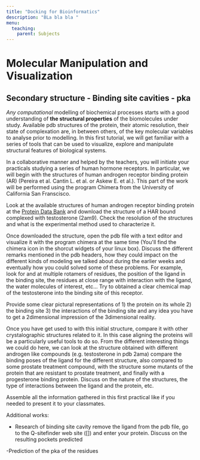 ```yaml
---
title: "Docking for Bioinformatics"
description: "BLa bla bla "
menu:
  teaching:
    parent: Subjects
---
```


# Molecular Manipulation and Visualization
## Secondary structure - Binding site cavities - pka


*Any computational* modelling of biochemical processes starts with a good understanding of **the structural properties** of the biomolecules under study. Available pdb structures of the protein, their atomic resolution, their state of complexation are, in between others, of the key molecular variables to analyse prior to modelling. In this first tutorial, we will get familiar with a series of tools that can be used to visualize, explore and manipulate structural features of biological systems.

In a collaborative manner and helped by the teachers, you will initiate your practicals studying a series of human hormone receptors. In particular, we will begin with the structures of human androgen receptor binding protein (AR) (Pereira et al. Cantin L. et al. or Askew E. et al.). This part of the work will be performed using the program Chimera from the University of California San Franscisco.

 

Look at the available structures of human androgen receptor binding protein at the [Protein Data Bank](http://www.rcsb.org/) and download the structure of a HAR bound complexed with testosterone (2am9). Check the resolution of the structures and what is the experimental method used to characterize it.


Once downloaded the structure, open the pdb file with a text editor and visualize it with the program chimera at the same time (You'll find the chimera icon in the shorcut widgets of your linux box). Discuss the different remarks mentioned in the pdb headers, how they could impact on the different kinds of modeling we talked about during the earlier weeks and eventually how you could solved some of these problems. For example, look for and at multiple rotamers of  residues, the position of the ligand in the binding site, the residues at close range with interaction with the ligand, the water molecules of interest, etc... Try to obtained a clear chemical map of the testosterone into the binding site of this receptor.


Provide some clear pictural representations of 1) the protein on its whole 2) the binding site 3) the interactions of the binding site and any idea you have to get a 2dimensional impression of the 3dimensional reality.


Once you have get used to with this initial structure, compare it with other crystalographic structures related to it. In this case aligning the proteins will be a particularly useful tools to do so. From the different interesting things we could do here, we can look at the structure obtained with different androgen like compounds (e.g. testosterone in pdb 2ama) compare the binding poses of the ligand for the different structure, also compared to some prostate treatment compound, with the structure some mutants of the protein that are resistant to prostate treatment, and finally with a progesterone binding protein. Discuss on the nature of the structures, the type of interactions between the ligand and the protein, etc.


Assemble all the information gathered in this first practical like if you needed to present it to your classmates.


Additional works:
- Research of binding site cavity 
remove the ligand from the pdb file, go to the Q-sitefinder web site ([]) and enter your protein.  Discuss on the resulting pockets predicted


 -Prediction of the pka of the residues